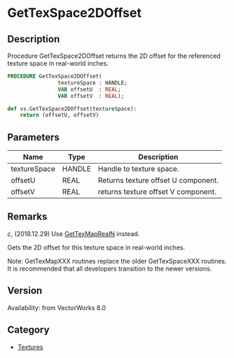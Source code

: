 # GetTexSpace2DOffset

## Description
Procedure GetTexSpace2DOffset returns the 2D offset for the referenced texture space in real-world inches.

```pascal
PROCEDURE GetTexSpace2DOffset(
				textureSpace : HANDLE;
				VAR offsetU  : REAL;
				VAR offsetV  : REAL);
```

```python
def vs.GetTexSpace2DOffset(textureSpace):
    return (offsetU, offsetV)
```

## Parameters
|Name|Type|Description|
|---|---|---|
|textureSpace|HANDLE|Handle to texture space.|
|offsetU|REAL|Returns texture offset U component.|
|offsetV|REAL|returns texture offset V component.|

## Remarks
*_c_*, (2018.12.29) Use [GetTexMapRealN](GetTexMapRealN.md) instead.


Gets the 2D offset for this texture space in real-world inches.

Note: GetTexMapXXX routines replace the older GetTexSpaceXXX routines.  It is recommended that all developers transition to the newer versions.

## Version
Availability: from VectorWorks 8.0

## Category
* [Textures](../Categories/Textures.md)
